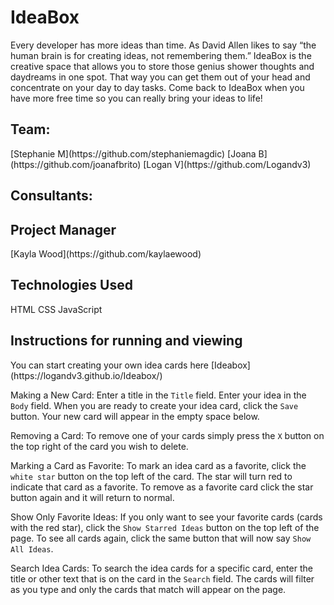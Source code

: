 
<h1>IdeaBox</h1>
<p>Every developer has more ideas than time. As David Allen likes to say “the human brain is for creating ideas, not remembering them.”
IdeaBox is the creative space that allows you to store those genius shower thoughts and daydreams in one spot.  That way you can get them 
out of your head and concentrate on your day to day tasks.  Come back to IdeaBox when you have more free time so you can really bring
your ideas to life!</p>

<h2>Team:</h2>
[Stephanie M](https://github.com/stephaniemagdic)
[Joana B](https://github.com/joanafbrito) 
[Logan V](https://github.com/Logandv3)

<h2>Consultants:</h2>

<h2>Project Manager</h2>
[Kayla Wood](https://github.com/kaylaewood)

<h2>Technologies Used</h2> 
HTML
CSS
JavaScript 

<h2>Instructions for running and viewing</h2>
You can start creating your own idea cards here [Ideabox](https://logandv3.github.io/Ideabox/) 

Making a New Card:  Enter a title in the `Title` field.  Enter your idea in the `Body` field.  When you are ready to create your idea card, click the `Save` button.  Your new card will appear in the empty space below.

Removing a Card:  To remove one of your cards simply press the `X` button on the top right of the card you wish to delete.

Marking a Card as Favorite:  To mark an idea card as a favorite, click the `white star` button on the top left of the card.  The star will turn red to indicate that card as a favorite.  To remove as a favorite card click the star button again and it will return to normal.

Show Only Favorite Ideas:  If you only want to see your favorite cards (cards with the red star), click the `Show Starred Ideas` button on the top left of the page.  To see all cards again, click the same button that will now say `Show All Ideas`.

Search Idea Cards:  To search the idea cards for a specific card, enter the title or other text that is on the card in the `Search` field.  The cards will filter as you type and only the cards that match will appear on the page.
